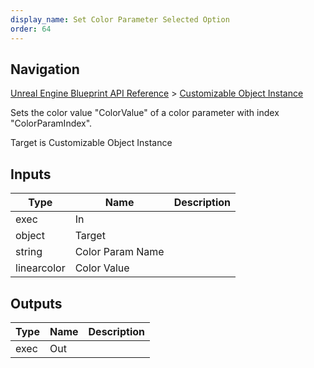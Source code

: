```yaml
---
display_name: Set Color Parameter Selected Option
order: 64
---
```

## Navigation

[Unreal Engine Blueprint API Reference](https://dev.epicgames.com/documentation/en-us/unreal-engine/BlueprintAPI) > [Customizable Object Instance](https://dev.epicgames.com/documentation/en-us/unreal-engine/BlueprintAPI/CustomizableObjectInstance)

Sets the color value "ColorValue" of a color parameter with index "ColorParamIndex".

Target is Customizable Object Instance

## Inputs

| Type | Name | Description |
| --- | --- | --- |
| exec | In |  |
| object | Target |  |
| string | Color Param Name |  |
| linearcolor | Color Value |  |

## Outputs

| Type | Name | Description |
| --- | --- | --- |
| exec | Out |  |
